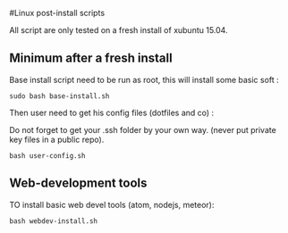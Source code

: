 #Linux post-install scripts

All script are only tested on a fresh install of xubuntu 15.04.

## Minimum after a fresh install

Base install script need to be run as root, this will install some basic soft :
```
sudo bash base-install.sh
```


Then user need to get his config files (dotfiles and co) :

Do not forget to get your .ssh folder by your own way.
(never put private key files in a public repo).
```
bash user-config.sh
```

## Web-development tools
TO install basic web devel tools (atom, nodejs, meteor):

```
bash webdev-install.sh
```
